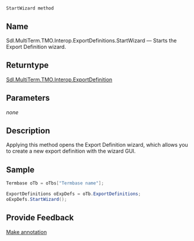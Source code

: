 

# 
    StartWizard method



## Name

Sdl.MultiTerm.TMO.Interop.ExportDefinitions.StartWizard —          Starts the Export Definition wizard.



## Returntype

[Sdl.MultiTerm.TMO.Interop.ExportDefinition](Sdl.MultiTerm.TMO.Interop.ExportDefinition.html)



## Parameters
*none*


## Description



Applying this method opens the Export Definition wizard, which allows you to create a new export definition with the wizard GUI.



## Sample


```cs
Termbase oTb = oTbs["Termbase name"];

ExportDefinitions oExpDefs = oTb.ExportDefinitions;
oExpDefs.StartWizard();
```



## Provide Feedback

[Make annotation](mailto:sdk-feedback@sdl.com&amp;subject=Reference%20for%20Sdl.MultiTerm.TMO.Interop.ExportDefinitions.StartWizard)

